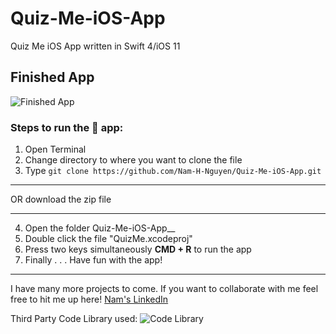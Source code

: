 # Quiz-Me-iOS-App
Quiz Me iOS App written in Swift 4/iOS 11

## Finished App
![Finished App](https://github.com/Nam-H-Nguyen/BitcoinTracker/blob/master/quizme-app.gif "Quiz Me iOS app written in Swift 4/iOS 11")


### Steps to run the 📱 app: ###

1. Open Terminal
2. Change directory to where you want to clone the file
3. Type `git clone https://github.com/Nam-H-Nguyen/Quiz-Me-iOS-App.git`
- - - -
OR download the zip file
- - - -
4. Open the folder Quiz-Me-iOS-App__
5. Double click the file "QuizMe.xcodeproj"
6. Press two keys simultaneously __CMD + R__ to run the app
7. Finally . . . Have fun with the app!

- - - -
I have many more projects to come. If you want to collaborate with me feel free to hit me up here!
[Nam's LinkedIn](https://www.linkedin.com/in/namhnguyen1337)

Third Party Code Library used:
![Code Library](https://github.com/relatedcode/ProgressHUD)
